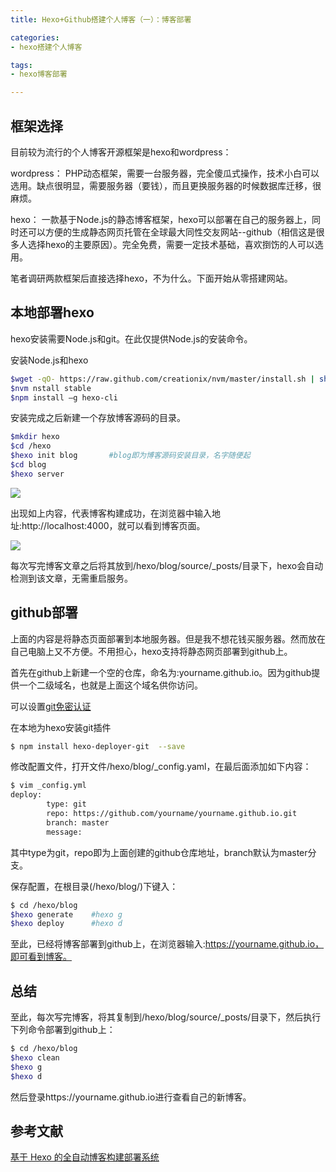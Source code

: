 ```yaml
---
title: Hexo+Github搭建个人博客（一）：博客部署

categories: 
- hexo搭建个人博客

tags:
- hexo博客部署

---
```

## 框架选择
目前较为流行的个人博客开源框架是hexo和wordpress：

wordpress： PHP动态框架，需要一台服务器，完全傻瓜式操作，技术小白可以选用。缺点很明显，需要服务器（要钱），而且更换服务器的时候数据库迁移，很麻烦。
<!-- more -->
hexo： 一款基于Node.js的静态博客框架，hexo可以部署在自己的服务器上，同时还可以方便的生成静态网页托管在全球最大同性交友网站--github（相信这是很多人选择hexo的主要原因）。完全免费，需要一定技术基础，喜欢捯饬的人可以选用。

笔者调研两款框架后直接选择hexo，不为什么。下面开始从零搭建网站。

## 本地部署hexo
hexo安装需要Node.js和git。在此仅提供Node.js的安装命令。

安装Node.js和hexo

``` bash
$wget -qO- https://raw.github.com/creationix/nvm/master/install.sh | sh
$nvm nstall stable
$npm install –g hexo-cli
```
安装完成之后新建一个存放博客源码的目录。

``` bash
$mkdir hexo
$cd /hexo
$hexo init blog       #blog即为博客源码安装目录，名字随便起
$cd blog
$hexo server
```
![](/images/hexo_server.png)

出现如上内容，代表博客构建成功，在浏览器中输入地址:http://localhost:4000，就可以看到博客页面。

![](/images/hexo_index.png)

每次写完博客文章之后将其放到/hexo/blog/source/_posts/目录下，hexo会自动检测到该文章，无需重启服务。

## github部署
上面的内容是将静态页面部署到本地服务器。但是我不想花钱买服务器。然而放在自己电脑上又不方便。不用担心，hexo支持将静态网页部署到github上。

首先在github上新建一个空的仓库，命名为:yourname.github.io。因为github提供一个二级域名，也就是上面这个域名供你访问。

可以设置[git免密认证](https://www.jianshu.com/p/b5ec092fc1d1)

在本地为hexo安装git插件

``` bash
$ npm install hexo-deployer-git  --save
```

修改配置文件，打开文件/hexo/blog/_config.yaml，在最后面添加如下内容：

``` bash
$ vim _config.yml
deploy:
  		type: git
  		repo: https://github.com/yourname/yourname.github.io.git
  		branch: master
  		message:
```

其中type为git，repo即为上面创建的github仓库地址，branch默认为master分支。

保存配置，在根目录(/hexo/blog/)下键入：

``` bash
$ cd /hexo/blog
$hexo generate    #hexo g
$hexo deploy      #hexo d
```

至此，已经将博客部署到github上，在浏览器输入:https://yourname.github.io，即可看到博客。

## 总结

至此，每次写完博客，将其复制到/hexo/blog/source/_posts/目录下，然后执行下列命令部署到github上：

``` bash
$ cd /hexo/blog
$hexo clean
$hexo g
$hexo d
```
然后登录https://yourname.github.io进行查看自己的新博客。

## 参考文献
[基于 Hexo 的全自动博客构建部署系统](http://kchen.cc/2016/11/12/hexo-instructions/)
